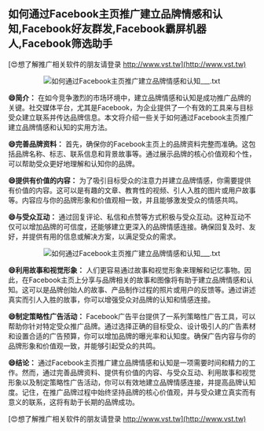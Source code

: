 ## **如何通过Facebook主页推广建立品牌情感和认知,Facebook好友群发,Facebook霸屏机器人,Facebook筛选助手**

[😍想了解推广相关软件的朋友请登录 http://www.vst.tw](http://www.vst.tw)

 <center><img src="https://vst.tw/MP4/tuiguang/png/4.png" alt="如何通过Facebook主页推广建立品牌情感和认知___.txt"></center>

**😄简介：**
在如今竞争激烈的市场环境中，建立品牌情感和认知是成功推广品牌的关键。社交媒体平台，尤其是Facebook，为企业提供了一个有效的工具来与目标受众建立联系并传达品牌信息。本文将介绍一些关于如何通过Facebook主页推广建立品牌情感和认知的实用方法。

**😄完善品牌资料：**
首先，确保你的Facebook主页上的品牌资料完整而准确。这包括品牌名称、标志、联系信息和背景故事等。通过展示品牌的核心价值观和个性，可以帮助受众更好地理解和认知你的品牌。

**😄提供有价值的内容：**
为了吸引目标受众的注意力并建立品牌情感，你需要提供有价值的内容。这可以是有趣的文章、教育性的视频、引人入胜的图片或用户故事等。内容应与你的品牌形象和价值观相一致，并且能够激发受众的情感共鸣。

**😄与受众互动：**
通过回复评论、私信和点赞等方式积极与受众互动。这种互动不仅可以增加品牌的可信度，还能够建立更深入的品牌情感连接。确保回复及时、友好，并提供有用的信息或解决方案，以满足受众的需求。

 <center><img src="https://vst.tw/MP4/tuiguang/png/5.png" alt="如何通过Facebook主页推广建立品牌情感和认知___.txt"></center>

**😄利用故事和视觉形象：**
人们更容易通过故事和视觉形象来理解和记忆事物。因此，在Facebook主页上分享与品牌相关的故事和图像将有助于建立品牌情感和认知。这可以是品牌创始人的故事、产品制作过程的照片或用户的反馈等。通过讲述真实而引人入胜的故事，你可以增强受众对品牌的认知和情感连接。

**😄制定策略性广告活动：**
Facebook广告平台提供了一系列策略性广告工具，可以帮助你针对特定受众推广品牌。通过选择正确的目标受众、设计吸引人的广告素材和设置合适的广告预算，你可以增加品牌的曝光率和认知度。确保广告内容与你的品牌形象和价值观一致，并能够引起受众的共鸣。

**😄结论：**
通过Facebook主页推广建立品牌情感和认知是一项需要时间和精力的工作。然而，通过完善品牌资料、提供有价值的内容、与受众互动、利用故事和视觉形象以及制定策略性广告活动，你可以有效地建立品牌情感连接，并提高品牌认知度。记住，在推广品牌过程中始终坚持品牌的核心价值观，并与受众建立真实而有意义的联系，这将有助于长期的品牌成功。

[😍想了解推广相关软件的朋友请登录 http://www.vst.tw](http://www.vst.tw)



